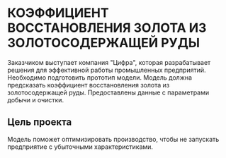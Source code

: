 # КОЭФФИЦИЕНТ ВОССТАНОВЛЕНИЯ ЗОЛОТА ИЗ ЗОЛОТОСОДЕРЖАЩЕЙ РУДЫ

Заказчиком выступает компания "Цифра", которая разрабатывает решения для эффективной работы промышленных предприятий. Необходимо подготовить прототип модели. Модель должна предсказать коэффициент восстановления золота из золотосодержащей руды. Предоставлены данные с параметрами добычи и очистки.

## Цель проекта
Модель поможет оптимизировать производство, чтобы не запускать предприятие с убыточными характеристиками.
